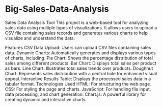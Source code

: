 # Big-Sales-Data-Analysis

Sales Data Analysis Tool
This project is a web-based tool for analyzing sales data using multiple types of visualizations. It allows users to upload a CSV file containing sales records and generates various charts to help visualize and understand the data.

Features
CSV Data Upload: Users can upload CSV files containing sales data.
Dynamic Charts: Automatically generates and displays various types of charts, including:
Pie Chart: Shows the percentage distribution of total sales among different products.
Bar Chart: Displays total sales per product as bars.
Line Chart: Illustrates total sales trends over products.
Doughnut Chart: Represents sales distribution with a central hole for enhanced visual appeal.
Interactive Results Table: Displays the processed sales data in a tabular format.
Technologies Used
HTML: For structuring the web page.
CSS: For styling the page and charts.
JavaScript: For handling file input, data processing, and chart generation.
Chart.js: A powerful library for creating dynamic and interactive charts.
